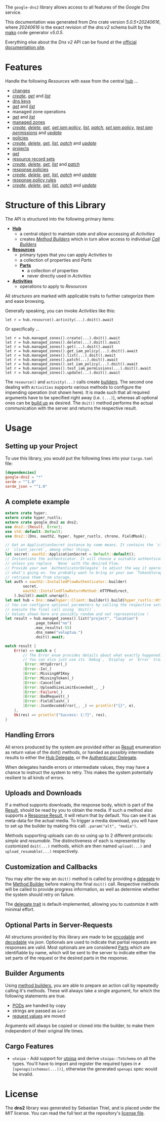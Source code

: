 <!---
DO NOT EDIT !
This file was generated automatically from 'src/generator/templates/api/README.md.mako'
DO NOT EDIT !
-->
The `google-dns2` library allows access to all features of the *Google Dns* service.

This documentation was generated from *Dns* crate version *5.0.5+20240616*, where *20240616* is the exact revision of the *dns:v2* schema built by the [mako](http://www.makotemplates.org/) code generator *v5.0.5*.

Everything else about the *Dns* *v2* API can be found at the
[official documentation site](https://cloud.google.com/dns/docs).
# Features

Handle the following *Resources* with ease from the central [hub](https://docs.rs/google-dns2/5.0.5+20240616/google_dns2/Dns) ... 

* [changes](https://docs.rs/google-dns2/5.0.5+20240616/google_dns2/api::Change)
 * [*create*](https://docs.rs/google-dns2/5.0.5+20240616/google_dns2/api::ChangeCreateCall), [*get*](https://docs.rs/google-dns2/5.0.5+20240616/google_dns2/api::ChangeGetCall) and [*list*](https://docs.rs/google-dns2/5.0.5+20240616/google_dns2/api::ChangeListCall)
* [dns keys](https://docs.rs/google-dns2/5.0.5+20240616/google_dns2/api::DnsKey)
 * [*get*](https://docs.rs/google-dns2/5.0.5+20240616/google_dns2/api::DnsKeyGetCall) and [*list*](https://docs.rs/google-dns2/5.0.5+20240616/google_dns2/api::DnsKeyListCall)
* managed zone operations
 * [*get*](https://docs.rs/google-dns2/5.0.5+20240616/google_dns2/api::ManagedZoneOperationGetCall) and [*list*](https://docs.rs/google-dns2/5.0.5+20240616/google_dns2/api::ManagedZoneOperationListCall)
* [managed zones](https://docs.rs/google-dns2/5.0.5+20240616/google_dns2/api::ManagedZone)
 * [*create*](https://docs.rs/google-dns2/5.0.5+20240616/google_dns2/api::ManagedZoneCreateCall), [*delete*](https://docs.rs/google-dns2/5.0.5+20240616/google_dns2/api::ManagedZoneDeleteCall), [*get*](https://docs.rs/google-dns2/5.0.5+20240616/google_dns2/api::ManagedZoneGetCall), [*get iam policy*](https://docs.rs/google-dns2/5.0.5+20240616/google_dns2/api::ManagedZoneGetIamPolicyCall), [*list*](https://docs.rs/google-dns2/5.0.5+20240616/google_dns2/api::ManagedZoneListCall), [*patch*](https://docs.rs/google-dns2/5.0.5+20240616/google_dns2/api::ManagedZonePatchCall), [*set iam policy*](https://docs.rs/google-dns2/5.0.5+20240616/google_dns2/api::ManagedZoneSetIamPolicyCall), [*test iam permissions*](https://docs.rs/google-dns2/5.0.5+20240616/google_dns2/api::ManagedZoneTestIamPermissionCall) and [*update*](https://docs.rs/google-dns2/5.0.5+20240616/google_dns2/api::ManagedZoneUpdateCall)
* [policies](https://docs.rs/google-dns2/5.0.5+20240616/google_dns2/api::Policy)
 * [*create*](https://docs.rs/google-dns2/5.0.5+20240616/google_dns2/api::PolicyCreateCall), [*delete*](https://docs.rs/google-dns2/5.0.5+20240616/google_dns2/api::PolicyDeleteCall), [*get*](https://docs.rs/google-dns2/5.0.5+20240616/google_dns2/api::PolicyGetCall), [*list*](https://docs.rs/google-dns2/5.0.5+20240616/google_dns2/api::PolicyListCall), [*patch*](https://docs.rs/google-dns2/5.0.5+20240616/google_dns2/api::PolicyPatchCall) and [*update*](https://docs.rs/google-dns2/5.0.5+20240616/google_dns2/api::PolicyUpdateCall)
* [projects](https://docs.rs/google-dns2/5.0.5+20240616/google_dns2/api::Project)
 * [*get*](https://docs.rs/google-dns2/5.0.5+20240616/google_dns2/api::ProjectGetCall)
* [resource record sets](https://docs.rs/google-dns2/5.0.5+20240616/google_dns2/api::ResourceRecordSet)
 * [*create*](https://docs.rs/google-dns2/5.0.5+20240616/google_dns2/api::ResourceRecordSetCreateCall), [*delete*](https://docs.rs/google-dns2/5.0.5+20240616/google_dns2/api::ResourceRecordSetDeleteCall), [*get*](https://docs.rs/google-dns2/5.0.5+20240616/google_dns2/api::ResourceRecordSetGetCall), [*list*](https://docs.rs/google-dns2/5.0.5+20240616/google_dns2/api::ResourceRecordSetListCall) and [*patch*](https://docs.rs/google-dns2/5.0.5+20240616/google_dns2/api::ResourceRecordSetPatchCall)
* [response policies](https://docs.rs/google-dns2/5.0.5+20240616/google_dns2/api::ResponsePolicy)
 * [*create*](https://docs.rs/google-dns2/5.0.5+20240616/google_dns2/api::ResponsePolicyCreateCall), [*delete*](https://docs.rs/google-dns2/5.0.5+20240616/google_dns2/api::ResponsePolicyDeleteCall), [*get*](https://docs.rs/google-dns2/5.0.5+20240616/google_dns2/api::ResponsePolicyGetCall), [*list*](https://docs.rs/google-dns2/5.0.5+20240616/google_dns2/api::ResponsePolicyListCall), [*patch*](https://docs.rs/google-dns2/5.0.5+20240616/google_dns2/api::ResponsePolicyPatchCall) and [*update*](https://docs.rs/google-dns2/5.0.5+20240616/google_dns2/api::ResponsePolicyUpdateCall)
* [response policy rules](https://docs.rs/google-dns2/5.0.5+20240616/google_dns2/api::ResponsePolicyRule)
 * [*create*](https://docs.rs/google-dns2/5.0.5+20240616/google_dns2/api::ResponsePolicyRuleCreateCall), [*delete*](https://docs.rs/google-dns2/5.0.5+20240616/google_dns2/api::ResponsePolicyRuleDeleteCall), [*get*](https://docs.rs/google-dns2/5.0.5+20240616/google_dns2/api::ResponsePolicyRuleGetCall), [*list*](https://docs.rs/google-dns2/5.0.5+20240616/google_dns2/api::ResponsePolicyRuleListCall), [*patch*](https://docs.rs/google-dns2/5.0.5+20240616/google_dns2/api::ResponsePolicyRulePatchCall) and [*update*](https://docs.rs/google-dns2/5.0.5+20240616/google_dns2/api::ResponsePolicyRuleUpdateCall)




# Structure of this Library

The API is structured into the following primary items:

* **[Hub](https://docs.rs/google-dns2/5.0.5+20240616/google_dns2/Dns)**
    * a central object to maintain state and allow accessing all *Activities*
    * creates [*Method Builders*](https://docs.rs/google-dns2/5.0.5+20240616/google_dns2/client::MethodsBuilder) which in turn
      allow access to individual [*Call Builders*](https://docs.rs/google-dns2/5.0.5+20240616/google_dns2/client::CallBuilder)
* **[Resources](https://docs.rs/google-dns2/5.0.5+20240616/google_dns2/client::Resource)**
    * primary types that you can apply *Activities* to
    * a collection of properties and *Parts*
    * **[Parts](https://docs.rs/google-dns2/5.0.5+20240616/google_dns2/client::Part)**
        * a collection of properties
        * never directly used in *Activities*
* **[Activities](https://docs.rs/google-dns2/5.0.5+20240616/google_dns2/client::CallBuilder)**
    * operations to apply to *Resources*

All *structures* are marked with applicable traits to further categorize them and ease browsing.

Generally speaking, you can invoke *Activities* like this:

```Rust,ignore
let r = hub.resource().activity(...).doit().await
```

Or specifically ...

```ignore
let r = hub.managed_zones().create(...).doit().await
let r = hub.managed_zones().delete(...).doit().await
let r = hub.managed_zones().get(...).doit().await
let r = hub.managed_zones().get_iam_policy(...).doit().await
let r = hub.managed_zones().list(...).doit().await
let r = hub.managed_zones().patch(...).doit().await
let r = hub.managed_zones().set_iam_policy(...).doit().await
let r = hub.managed_zones().test_iam_permissions(...).doit().await
let r = hub.managed_zones().update(...).doit().await
```

The `resource()` and `activity(...)` calls create [builders][builder-pattern]. The second one dealing with `Activities` 
supports various methods to configure the impending operation (not shown here). It is made such that all required arguments have to be 
specified right away (i.e. `(...)`), whereas all optional ones can be [build up][builder-pattern] as desired.
The `doit()` method performs the actual communication with the server and returns the respective result.

# Usage

## Setting up your Project

To use this library, you would put the following lines into your `Cargo.toml` file:

```toml
[dependencies]
google-dns2 = "*"
serde = "^1.0"
serde_json = "^1.0"
```

## A complete example

```Rust
extern crate hyper;
extern crate hyper_rustls;
extern crate google_dns2 as dns2;
use dns2::{Result, Error};
use std::default::Default;
use dns2::{Dns, oauth2, hyper, hyper_rustls, chrono, FieldMask};

// Get an ApplicationSecret instance by some means. It contains the `client_id` and 
// `client_secret`, among other things.
let secret: oauth2::ApplicationSecret = Default::default();
// Instantiate the authenticator. It will choose a suitable authentication flow for you, 
// unless you replace  `None` with the desired Flow.
// Provide your own `AuthenticatorDelegate` to adjust the way it operates and get feedback about 
// what's going on. You probably want to bring in your own `TokenStorage` to persist tokens and
// retrieve them from storage.
let auth = oauth2::InstalledFlowAuthenticator::builder(
        secret,
        oauth2::InstalledFlowReturnMethod::HTTPRedirect,
    ).build().await.unwrap();
let mut hub = Dns::new(hyper::Client::builder().build(hyper_rustls::HttpsConnectorBuilder::new().with_native_roots().unwrap().https_or_http().enable_http1().build()), auth);
// You can configure optional parameters by calling the respective setters at will, and
// execute the final call using `doit()`.
// Values shown here are possibly random and not representative !
let result = hub.managed_zones().list("project", "location")
             .page_token("no")
             .max_results(-55)
             .dns_name("voluptua.")
             .doit().await;

match result {
    Err(e) => match e {
        // The Error enum provides details about what exactly happened.
        // You can also just use its `Debug`, `Display` or `Error` traits
         Error::HttpError(_)
        |Error::Io(_)
        |Error::MissingAPIKey
        |Error::MissingToken(_)
        |Error::Cancelled
        |Error::UploadSizeLimitExceeded(_, _)
        |Error::Failure(_)
        |Error::BadRequest(_)
        |Error::FieldClash(_)
        |Error::JsonDecodeError(_, _) => println!("{}", e),
    },
    Ok(res) => println!("Success: {:?}", res),
}

```
## Handling Errors

All errors produced by the system are provided either as [Result](https://docs.rs/google-dns2/5.0.5+20240616/google_dns2/client::Result) enumeration as return value of
the doit() methods, or handed as possibly intermediate results to either the 
[Hub Delegate](https://docs.rs/google-dns2/5.0.5+20240616/google_dns2/client::Delegate), or the [Authenticator Delegate](https://docs.rs/yup-oauth2/*/yup_oauth2/trait.AuthenticatorDelegate.html).

When delegates handle errors or intermediate values, they may have a chance to instruct the system to retry. This 
makes the system potentially resilient to all kinds of errors.

## Uploads and Downloads
If a method supports downloads, the response body, which is part of the [Result](https://docs.rs/google-dns2/5.0.5+20240616/google_dns2/client::Result), should be
read by you to obtain the media.
If such a method also supports a [Response Result](https://docs.rs/google-dns2/5.0.5+20240616/google_dns2/client::ResponseResult), it will return that by default.
You can see it as meta-data for the actual media. To trigger a media download, you will have to set up the builder by making
this call: `.param("alt", "media")`.

Methods supporting uploads can do so using up to 2 different protocols: 
*simple* and *resumable*. The distinctiveness of each is represented by customized 
`doit(...)` methods, which are then named `upload(...)` and `upload_resumable(...)` respectively.

## Customization and Callbacks

You may alter the way an `doit()` method is called by providing a [delegate](https://docs.rs/google-dns2/5.0.5+20240616/google_dns2/client::Delegate) to the 
[Method Builder](https://docs.rs/google-dns2/5.0.5+20240616/google_dns2/client::CallBuilder) before making the final `doit()` call. 
Respective methods will be called to provide progress information, as well as determine whether the system should 
retry on failure.

The [delegate trait](https://docs.rs/google-dns2/5.0.5+20240616/google_dns2/client::Delegate) is default-implemented, allowing you to customize it with minimal effort.

## Optional Parts in Server-Requests

All structures provided by this library are made to be [encodable](https://docs.rs/google-dns2/5.0.5+20240616/google_dns2/client::RequestValue) and 
[decodable](https://docs.rs/google-dns2/5.0.5+20240616/google_dns2/client::ResponseResult) via *json*. Optionals are used to indicate that partial requests are responses 
are valid.
Most optionals are are considered [Parts](https://docs.rs/google-dns2/5.0.5+20240616/google_dns2/client::Part) which are identifiable by name, which will be sent to 
the server to indicate either the set parts of the request or the desired parts in the response.

## Builder Arguments

Using [method builders](https://docs.rs/google-dns2/5.0.5+20240616/google_dns2/client::CallBuilder), you are able to prepare an action call by repeatedly calling it's methods.
These will always take a single argument, for which the following statements are true.

* [PODs][wiki-pod] are handed by copy
* strings are passed as `&str`
* [request values](https://docs.rs/google-dns2/5.0.5+20240616/google_dns2/client::RequestValue) are moved

Arguments will always be copied or cloned into the builder, to make them independent of their original life times.

[wiki-pod]: http://en.wikipedia.org/wiki/Plain_old_data_structure
[builder-pattern]: http://en.wikipedia.org/wiki/Builder_pattern
[google-go-api]: https://github.com/google/google-api-go-client

## Cargo Features

* `utoipa` - Add support for [utoipa](https://crates.io/crates/utoipa) and derive `utoipa::ToSchema` on all
the types. You'll have to import and register the required types in `#[openapi(schemas(...))]`, otherwise the
generated `openapi` spec would be invalid.


# License
The **dns2** library was generated by Sebastian Thiel, and is placed 
under the *MIT* license.
You can read the full text at the repository's [license file][repo-license].

[repo-license]: https://github.com/Byron/google-apis-rsblob/main/LICENSE.md

